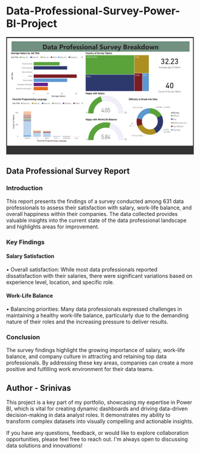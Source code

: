 # Data-Professional-Survey-Power-BI-Project

![logo](https://github.com/Mgit125/Data-Professional-Survey---Power-BI-Project/blob/main/Screenshot%20(4).png)


## Data Professional Survey Report

### Introduction

This report presents the findings of a survey conducted among 631 data professionals to assess their satisfaction with salary, work-life balance, and overall happiness within their companies. The data collected provides valuable insights into the current state of the data professional landscape and highlights areas for improvement.

### Key Findings

#### Salary Satisfaction
•	Overall satisfaction: While most data professionals reported dissatisfaction with their salaries, there were significant variations based on experience level, location, and specific role.
#### Work-Life Balance
•	Balancing priorities: Many data professionals expressed challenges in maintaining a healthy work-life balance, particularly due to the demanding nature of their roles and the increasing pressure to deliver results.

### Conclusion

The survey findings highlight the growing importance of salary, work-life balance, and company culture in attracting and retaining top data professionals. By addressing these key areas, companies can create a more positive and fulfilling work environment for their data teams.


## Author - Srinivas

This project is a key part of my portfolio, showcasing my expertise in Power BI, which is vital for creating dynamic dashboards and driving data-driven decision-making in data analyst roles. It demonstrates my ability to transform complex datasets into visually compelling and actionable insights.

If you have any questions, feedback, or would like to explore collaboration opportunities, please feel free to reach out. I'm always open to discussing data solutions and innovations!
